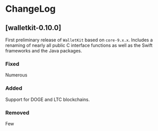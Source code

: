 # ChangeLog

## [walletkit-0.10.0]

First preliminary release of `WalletKit` based on `core-9.x.x`.  Includes a renaming of 
nearly all public C interface functions as well as the Swift frameworks and the Java packages.

### Fixed

Numerous

### Added

Support for DOGE and LTC blockchains.

### Removed

Few
